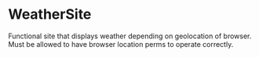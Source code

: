 # WeatherSite
Functional site that displays weather depending on geolocation of browser. Must be allowed to have browser location perms to operate correctly.
